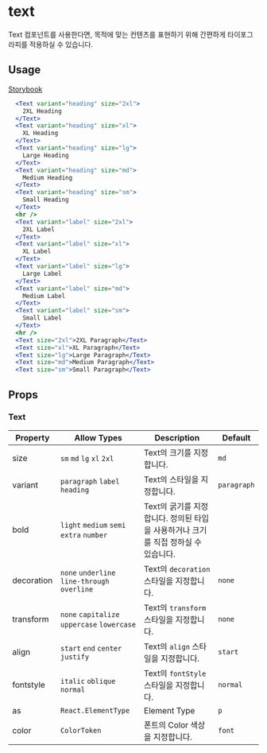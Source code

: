 # text

Text 컴포넌트를 사용한다면, 목적에 맞는 컨텐츠를 표현하기 위해 간편하게 타이포그라피를 적용하실 수 있습니다.

## Usage

[Storybook](https://designsystemlab.github.io/design-system/?path=/docs/typography-text--basic)

```jsx
  <Text variant="heading" size="2xl">
    2XL Heading
  </Text>
  <Text variant="heading" size="xl">
    XL Heading
  </Text>
  <Text variant="heading" size="lg">
    Large Heading
  </Text>
  <Text variant="heading" size="md">
    Medium Heading
  </Text>
  <Text variant="heading" size="sm">
    Small Heading
  </Text>
  <hr />
  <Text variant="label" size="2xl">
    2XL Label
  </Text>
  <Text variant="label" size="xl">
    XL Label
  </Text>
  <Text variant="label" size="lg">
    Large Label
  </Text>
  <Text variant="label" size="md">
    Medium Label
  </Text>
  <Text variant="label" size="sm">
    Small Label
  </Text>
  <hr />
  <Text size="2xl">2XL Paragraph</Text>
  <Text size="xl">XL Paragraph</Text>
  <Text size="lg">Large Paragraph</Text>
  <Text size="md">Medium Paragraph</Text>
  <Text size="sm">Small Paragraph</Text>
```

## **Props**

### Text

| Property   | Allow Types                                  | Description                                                                        | Default     |
| ---------- | -------------------------------------------- | ---------------------------------------------------------------------------------- | ----------- |
| size       | `sm` `md` `lg` `xl` `2xl`                    | Text의 크기를 지정합니다.                                                          | `md`        |
| variant    | `paragraph` `label` `heading`                | Text의 스타일을 지정합니다.                                                        | `paragraph` |
| bold       | `light` `medium` `semi` `extra` `number`     | Text의 굵기를 지정합니다. 정의된 타입을 사용하거나 크기를 직접 정하실 수 있습니다. |             |
| decoration | `none` `underline` `line-through` `overline` | Text의 `decoration` 스타일을 지정합니다.                                           | `none`      |
| transform  | `none` `capitalize` `uppercase` `lowercase`  | Text의 `transform` 스타일을 지정합니다.                                            | `none`      |
| align      | `start` `end` `center` `justify`             | Text의 `align` 스타일을 지정합니다.                                                | `start`     |
| fontstyle  | `italic` `oblique` `normal`                  | Text의 `fontStyle` 스타일을 지정합니다.                                            | `normal`    |
| as         | `React.ElementType`                          | Element Type                                                                       | `p`         |
| color      | `ColorToken`                                 | 폰트의 Color 색상을 지정합니다.                                                    | `font`      |
